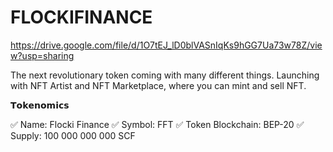 # FLOCKIFINANCE
https://drive.google.com/file/d/1O7tEJ_lD0blVASnIqKs9hGG7Ua73w78Z/view?usp=sharing

The next revolutionary token coming with many different things. Launching with NFT Artist and NFT Marketplace, where you can mint and sell NFT.

𝗧𝗼𝗸𝗲𝗻𝗼𝗺𝗶𝗰𝘀

✅ Name: Flocki Finance
✅ Symbol: FFT
✅ Token Blockchain: BEP-20
✅ Supply: 100 000 000 000 SCF
